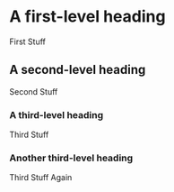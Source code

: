 # A first-level heading

First Stuff

## A second-level heading

Second Stuff

### A third-level heading

Third Stuff

### Another third-level heading

Third Stuff Again
